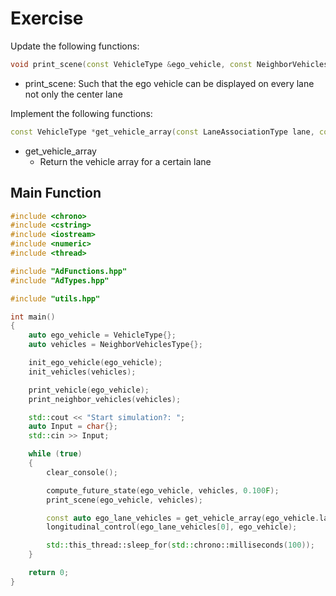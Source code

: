 # Exercise

Update the following functions:

```cpp
void print_scene(const VehicleType &ego_vehicle, const NeighborVehiclesType &vehicles);
```

- print_scene: Such that the ego vehicle can be displayed on every lane not only the center lane

Implement the following functions:

```cpp
const VehicleType *get_vehicle_array(const LaneAssociationType lane, const NeighborVehiclesType &vehicles);
```

- get_vehicle_array
  - Return the vehicle array for a certain lane

## Main Function

```cpp
#include <chrono>
#include <cstring>
#include <iostream>
#include <numeric>
#include <thread>

#include "AdFunctions.hpp"
#include "AdTypes.hpp"

#include "utils.hpp"

int main()
{
    auto ego_vehicle = VehicleType{};
    auto vehicles = NeighborVehiclesType{};

    init_ego_vehicle(ego_vehicle);
    init_vehicles(vehicles);

    print_vehicle(ego_vehicle);
    print_neighbor_vehicles(vehicles);

    std::cout << "Start simulation?: ";
    auto Input = char{};
    std::cin >> Input;

    while (true)
    {
        clear_console();

        compute_future_state(ego_vehicle, vehicles, 0.100F);
        print_scene(ego_vehicle, vehicles);

        const auto ego_lane_vehicles = get_vehicle_array(ego_vehicle.lane, vehicles);
        longitudinal_control(ego_lane_vehicles[0], ego_vehicle);

        std::this_thread::sleep_for(std::chrono::milliseconds(100));
    }

    return 0;
}
```
